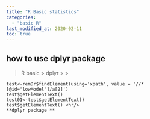 ```yaml
---
title: "R Basic statistics"
categories:
  - "basic R"
last_modified_at: 2020-02-11
toc: true
---
```

## how to use dplyr package

> R basic
>     >  dplyr
>     >     >
```
test<-remDr$findElement(using='xpath', value = '//*[@id="lowModel"]/a[2]')
test$getElementText()
test01<-test$getElementText()
test$getElementText() <hr/>
**dplyr package **
```
